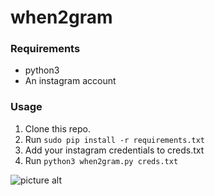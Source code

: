 # when2gram

### Requirements ###
* python3
* An instagram account

### Usage ###
1. Clone this repo.
2. Run `sudo pip install -r requirements.txt`
3. Add your instagram credentials to creds.txt
4. Run `python3 when2gram.py creds.txt`

![picture alt](http://i.imgur.com/L7qEXnp.png)
